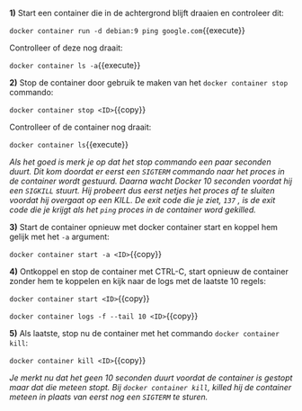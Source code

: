 **1)** Start een container die in de achtergrond blijft draaien en controleer dit:

`docker container run -d debian:9 ping google.com`{{execute}}

Controlleer of deze nog draait:

`docker container ls -a`{{execute}}

**2)** Stop de container door gebruik te maken van het `docker container stop` commando:

`docker container stop <ID>`{{copy}}

Controlleer of de container nog draait:

`docker container ls`{{execute}}

*Als het goed is merk je op dat het stop commando een paar seconden duurt. Dit kom doordat er eerst een `SIGTERM` commando naar het proces in de container wordt gestuurd. Daarna wacht Docker 10 seconden voordat hij een `SIGKILL` stuurt. Hij probeert dus eerst netjes het proces af te sluiten voordat hij overgaat op een KILL. De exit code die je ziet, `137` , is de exit code die je krijgt als het `ping` proces in de container word gekilled.*

**3)** Start de container opnieuw met docker container start en koppel hem gelijk met het `-a` argument:

`docker container start -a <ID>`{{copy}}

**4)** Ontkoppel en stop de container met CTRL-C, start opnieuw de container zonder hem te koppelen en kijk naar de logs met de laatste 10 regels:

`docker container start <ID>`{{copy}}

`docker container logs -f --tail 10 <ID>`{{copy}}

**5)** Als laatste, stop nu de container met het commando `docker container kill`:

`docker container kill <ID>`{{copy}}

*Je merkt nu dat het geen 10 seconden duurt voordat de container is gestopt maar dat die meteen stopt. Bij `docker container kill`, killed hij de container meteen in plaats van eerst nog een `SIGTERM` te sturen.*




